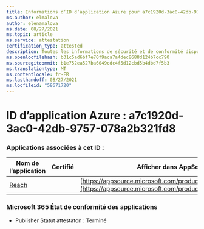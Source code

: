 ```yaml
---
title: Informations d’ID d’application Azure pour a7c1920d-3ac0-42db-9757-078a2b321fd8
ms.author: elmalova
author: elenamalova
ms.date: 08/27/2021
ms.topic: article
ms.service: attestation
certification_type: attested
description: Toutes les informations de sécurité et de conformité disponibles pour a7c1920d-3ac0-42db-9757-078a2b321fd8.
ms.openlocfilehash: b31c5ad6bf7e70f9aca7a4dec8688d124b7cc790
ms.sourcegitcommit: b1e752ea527ba6049cdc4f5d12cbd5b4dbd7f5b3
ms.translationtype: MT
ms.contentlocale: fr-FR
ms.lasthandoff: 08/27/2021
ms.locfileid: "58671720"
---
```

# <a name="azure-app-id-a7c1920d-3ac0-42db-9757-078a2b321fd8"></a>ID d’application Azure : a7c1920d-3ac0-42db-9757-078a2b321fd8


### <a name="apps-associated-with-this-id"></a>Applications associées à cet ID :
| **Nom de l’application** | **Certifié** | **Afficher dans AppSource** |
|--------------|---------------|-----------------------|
| [Reach](https://docs.microsoft.com/microsoft-365-app-certification/forward/WA200002045) |  | [https://appsource.microsoft.com/product/office/WA200002045](https://appsource.microsoft.com/product/office/WA200002045) |

### <a name="microsoft-365-app-compliance-status"></a>Microsoft 365 État de conformité des applications
- Publisher Statut attestaton : Terminé
